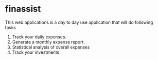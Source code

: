 # finassist

This web applications is a day to day use application that will do following tasks
1. Track your daily expenses.
2. Generate a monthly expense report.
3. Statistical analysis of overall expenses
4. Track your investments
